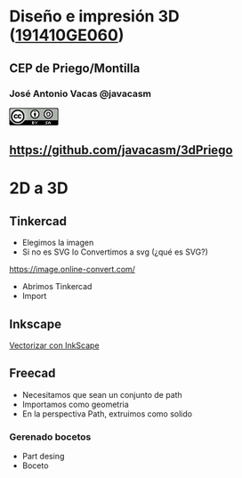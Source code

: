 # Diseño e impresión 3D ([191410GE060](http://www.juntadeandalucia.es/educacion/portals/web/cep-priego-montilla/novedades/-/contenidos/detalle/diseno-e-impresion-3d-1913fwf6mftnt))

## CEP de Priego/Montilla


### José Antonio Vacas @javacasm

![CCbySA](images/CCbySQ_88x31.png)

## https://github.com/javacasm/3dPriego

# 2D a 3D

## Tinkercad

* Elegimos la imagen
* Si no es SVG lo Convertimos a svg (¿qué es SVG?)

https://image.online-convert.com/


* Abrimos Tinkercad
* Import

## Inkscape

[Vectorizar con InkScape](https://inkscape.org/es/doc/tutorials/tracing/tutorial-tracing.html)


## Freecad

* Necesitamos que sean un conjunto de path
* Importamos como geometria
* En la perspectiva Path, extruimos como solido

### Gerenado bocetos

* Part desing
* Boceto
